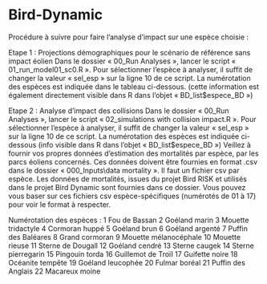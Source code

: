 # Bird-Dynamic

Procédure à suivre pour faire l’analyse d’impact sur une espèce choisie :

Etape 1 : Projections démographiques pour le scénario de référence sans impact éolien
Dans le dossier « 00_Run Analyses », lancer le script « 01_run_model01_sc0.R ».
Pour sélectionner l’espèce à analyser, il suffit de changer la valeur « sel_esp » sur la ligne 10 de ce script. La numérotation des espèces est indiquée dans le tableau ci-dessous. (cette information est également directement visible dans R dans l’objet « BD_list$espece_BD ») 

Etape 2 : Analyse d’impact des collisions 
Dans le dossier « 00_Run Analyses », lancer le script « 02_simulations with collision impact.R ».
Pour sélectionner l’espèce à analyser, il suffit de changer la valeur « sel_esp » sur la ligne 10 de ce script. La numérotation des espèces est indiquée ci-dessous (info visible dans R dans l’objet « BD_list$espece_BD ») 
Veillez à fournir vos propres données d’estimation des mortalités par espèce, par les parcs éoliens concernés. Ces données doivent être fournies en format .csv dans le dossier « 000_Inputs\data mortality ». Il faut un fichier csv par espèce. 
Les données de mortalités, issues du projet Bird RISK et utilisés dans le projet Bird Dynamic sont fournies dans ce dossier. Vous pouvez vous baser sur ces fichiers csv espèce-spécifiques (numérotés de 01 à 17) pour voir le format à respecter.

Numérotation des espèces :
1	Fou de Bassan
2	Goéland marin
3	Mouette tridactyle
4	Cormoran huppé
5	Goéland brun
6	Goéland argenté
7	Puffin des Baléares
8	Grand cormoran
9	Mouette mélanocéphale
10	Mouette rieuse
11	Sterne de Dougall
12	Goéland cendré
13	Sterne caugek
14	Sterne pierregarin
15	Pingouin torda
16	Guillemot de Troïl
17	Guifette noire
18	Océanite tempête
19	Goéland leucophée
20	Fulmar boréal
21	Puffin des Anglais
22	Macareux moine

